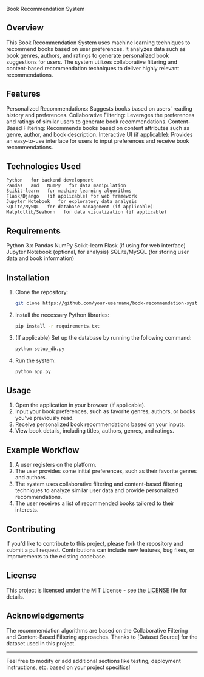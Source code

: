 Book Recommendation System

## Overview

This Book Recommendation System uses machine learning techniques to recommend books based on user preferences. It analyzes data such as book genres, authors, and ratings to generate personalized book suggestions for users. The system utilizes collaborative filtering and content-based recommendation techniques to deliver highly relevant recommendations.

## Features

  Personalized Recommendations:   Suggests books based on users' reading history and preferences.
    Collaborative Filtering:   Leverages the preferences and ratings of similar users to generate book recommendations.
    Content-Based Filtering:   Recommends books based on content attributes such as genre, author, and book description.
    Interactive UI (if applicable):   Provides an easy-to-use interface for users to input preferences and receive book recommendations.

## Technologies Used

    Python   for backend development
    Pandas   and   NumPy   for data manipulation
    Scikit-learn   for machine learning algorithms
    Flask/Django   (if applicable) for web framework
    Jupyter Notebook   for exploratory data analysis
    SQLite/MySQL   for database management (if applicable)
    Matplotlib/Seaborn   for data visualization (if applicable)

## Requirements

  Python 3.x
  Pandas
  NumPy
  Scikit-learn
  Flask (if using for web interface)
  Jupyter Notebook (optional, for analysis)
  SQLite/MySQL (for storing user data and book information)

## Installation

1. Clone the repository:

   ```bash
   git clone https://github.com/your-username/book-recommendation-system.git
   ```

2. Install the necessary Python libraries:

   ```bash
   pip install -r requirements.txt
   ```

3. (If applicable) Set up the database by running the following command:

   ```bash
   python setup_db.py
   ```

4. Run the system:

   ```bash
   python app.py
   ```

## Usage

1. Open the application in your browser (if applicable).
2. Input your book preferences, such as favorite genres, authors, or books you've previously read.
3. Receive personalized book recommendations based on your inputs.
4. View book details, including titles, authors, genres, and ratings.

## Example Workflow

1. A user registers on the platform.
2. The user provides some initial preferences, such as their favorite genres and authors.
3. The system uses collaborative filtering and content-based filtering techniques to analyze similar user data and provide personalized recommendations.
4. The user receives a list of recommended books tailored to their interests.

## Contributing

If you'd like to contribute to this project, please fork the repository and submit a pull request. Contributions can include new features, bug fixes, or improvements to the existing codebase.

## License

This project is licensed under the MIT License - see the [LICENSE](LICENSE) file for details.

## Acknowledgements

  The recommendation algorithms are based on the   Collaborative Filtering   and   Content-Based Filtering   approaches.
  Thanks to \[Dataset Source] for the dataset used in this project.

---

Feel free to modify or add additional sections like testing, deployment instructions, etc. based on your project specifics!
